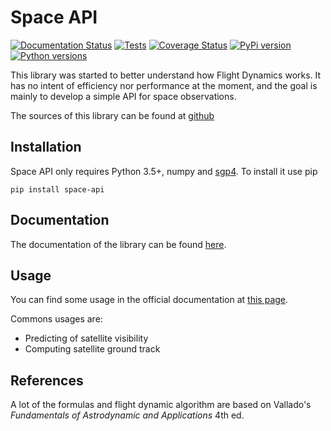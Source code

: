 Space API
=========

[![Documentation Status](http://readthedocs.org/projects/space-api/badge/?version=latest)](http://space-api.readthedocs.io/en/latest/?badge=latest)
[![Tests](https://travis-ci.org/galactics/space-api.svg?branch=master)](https://travis-ci.org/galactics/space-api)
[![Coverage Status](https://coveralls.io/repos/github/galactics/space-api/badge.svg?branch=master)](https://coveralls.io/github/galactics/space-api?branch=master)
[![PyPi version](https://img.shields.io/pypi/v/space-api.svg)](https://pypi.python.org/pypi/space-api)
[![Python versions](https://img.shields.io/pypi/pyversions/space-api.svg)](https://pypi.python.org/pypi/space-api)

This library was started to better understand how Flight Dynamics works. It
has no intent of efficiency nor performance at the moment, and the goal is
mainly to develop a simple API for space observations.

The sources of this library can be found at [github](https://github.com/galactics/space-api)

Installation
------------

Space API only requires Python 3.5+, numpy and [sgp4](https://github.com/brandon-rhodes/python-sgp4). To install it use pip

    pip install space-api

Documentation
-------------

The documentation of the library can be found [here](http://space-api.readthedocs.io/en/latest/).

Usage
-----

You can find some usage in the official documentation at [this page](http://space-api.readthedocs.io/en/latest//examples.html).

Commons usages are:

*   Predicting of satellite visibility
*   Computing satellite ground track

References
----------

A lot of the formulas and flight dynamic algorithm are based on Vallado's
_Fundamentals of Astrodynamic and Applications_ 4th ed.